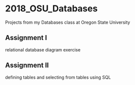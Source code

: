 # 2018_OSU_Databases
Projects from my Databases class at Oregon State University
## Assignment I
relational database diagram exercise
## Assignment II
defining tables and selecting from tables using SQL
